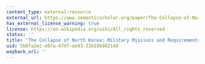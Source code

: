 ```yaml
---
content_type: external-resource
external_url: https://www.semanticscholar.org/paper/The-Collapse-of-North-Korea%3A-Military-Missions-and-Bennett-Lind/e8f05651a218083178628a351874e8b687794e11
has_external_license_warning: true
license: https://en.wikipedia.org/wiki/All_rights_reserved
status: ''
title: 'The Collapse of North Korea: Military Missions and Requirements'
uid: 5b6fa2ec-e87a-47df-ae93-23b18b902140
wayback_url: ''
---
```

